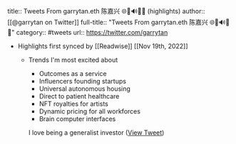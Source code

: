 title:: Tweets From garrytan.eth 陈嘉兴 🌐🦇🔊🍌🔺 (highlights)
author:: [[@garrytan on Twitter]]
full-title:: "Tweets From garrytan.eth 陈嘉兴 🌐🦇🔊🍌🔺"
category:: #tweets
url:: https://twitter.com/garrytan

- Highlights first synced by [[Readwise]] [[Nov 19th, 2022]]
	- Trends I'm most excited about
	  
	  * Outcomes as a service
	  * Influencers founding startups
	  * Universal autonomous housing
	  * Direct to patient healthcare
	  * NFT royalties for artists
	  * Dynamic pricing for all workforces
	  * Brain computer interfaces
	  
	  I love being a generalist investor ([View Tweet](https://twitter.com/garrytan/status/1458904879187968003))